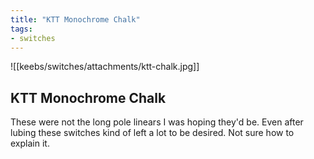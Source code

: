 ```yaml
---
title: "KTT Monochrome Chalk"
tags:
- switches
---
```


![[keebs/switches/attachments/ktt-chalk.jpg]]

## KTT Monochrome Chalk

These were not the long pole linears I was hoping they'd be. Even after lubing these switches kind of left a lot to be desired. Not sure how to explain it.
